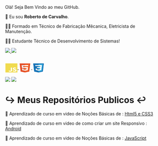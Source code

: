 <p>Olá! Seja Bem Vindo ao meu GitHub.</p>
<p>👦 Eu sou <strong>Roberto de Carvalho</strong>.</p>
<p>👨‍🔧 Formado em Técnico de Fabricação Mêcanica, Eletricista de Manutenção.</p>
<p>👨‍🎓 Estudante Técnico de Desenvolvimento de Sistemas!</p>

<div>
  <a href="https://github.com/rlcarval38">
  <img height="180em" src="https://github-readme-stats.vercel.app/api?username=otreborBz&show_icons=true&theme=dark&include_all_commits=true&count_private=true"/>
  <img height="180em" src="https://github-readme-stats.vercel.app/api/top-langs/?username=otreborBz&layout=compact&langs_count=7&theme=dark"/>
</div>

<p><div style="display: inline_block"><br>
  <img align="center" alt="Roberto-Js" height="30" width="40" src="https://raw.githubusercontent.com/devicons/devicon/master/icons/javascript/javascript-plain.svg">
  <img align="center" alt="Roberto-HTML" height="30" width="40" src="https://raw.githubusercontent.com/devicons/devicon/master/icons/html5/html5-original.svg">
  <img align="center" alt="Roberto-CSS" height="30" width="40" src="https://raw.githubusercontent.com/devicons/devicon/master/icons/css3/css3-original.svg">
</div></p>

<p><div> <a href="https://www.instagram.com/rlcarval" target="_blank"><img src="https://img.shields.io/badge/-Instagram-%23E4405F?style=for-the-badge&logo=instagram&logoColor=white" target="_blank"></a>
 <a href="https://www.linkedin.com/in/roberto-carvalho-a6a45a254" target="_blank"><img src="https://img.shields.io/badge/-LinkedIn-%230077B5?style=for-the-badge&logo=linkedin&logoColor=white" target="_blank"></a>
 </div></p>
 <h1>↪️ Meus Repositórios Publicos ↩️</h1>
 <p>🔗 Aprendizado de curso em video de Noções Básicas de : <a href="https://github.com/rlcarval38/html5-css3" target="_blank">Html5 e CSS3</a></p>
 <p>🔗 Aprendizado de curso em video de como criar um site Responsivo : <a href="https://github.com/rlcarval38/projeto-android" target="_blank">Android</a></p>
 <p>🔗 Aprendizado de curso em video de Noções Básicas de : <a href="https://github.com/rlcarval38/javaScript" target="_blank">JavaScript</a></p>
 
 
